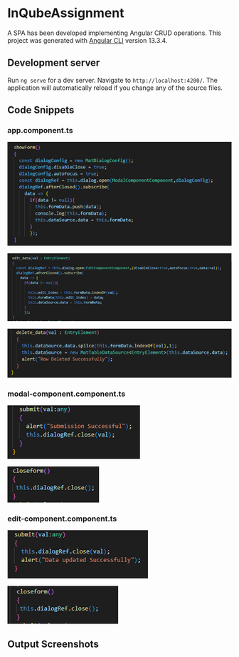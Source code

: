 # InQubeAssignment

A SPA has been developed implementing Angular CRUD operations. This project was generated with [Angular CLI](https://github.com/angular/angular-cli) version 13.3.4.

## Development server

Run `ng serve` for a dev server. Navigate to `http://localhost:4200/`. The application will automatically reload if you change any of the source files.

## Code Snippets

### app.component.ts

![alt text](https://github.com/jitensinha98/Angular_CRUD_Operation/blob/main/Documentation-images/app.component.ts/showform.PNG)

![alt text](https://github.com/jitensinha98/Angular_CRUD_Operation/blob/main/Documentation-images/app.component.ts/edit_val.PNG)

![alt text](https://github.com/jitensinha98/Angular_CRUD_Operation/blob/main/Documentation-images/app.component.ts/delete_val.PNG)

### modal-component.component.ts

![alt text](https://github.com/jitensinha98/Angular_CRUD_Operation/blob/main/Documentation-images/modal-component.component.ts/submit.PNG)

![alt text](https://github.com/jitensinha98/Angular_CRUD_Operation/blob/main/Documentation-images/modal-component.component.ts/close.PNG)

### edit-component.component.ts

![alt text](https://github.com/jitensinha98/Angular_CRUD_Operation/blob/main/Documentation-images/edit-component.component.ts/update.PNG)

![alt text](https://github.com/jitensinha98/Angular_CRUD_Operation/blob/main/Documentation-images/edit-component.component.ts/close.PNG)

## Output Screenshots

